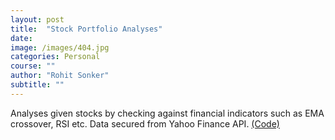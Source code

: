 ```yaml
---
layout: post
title:  "Stock Portfolio Analyses"
date:  
image: /images/404.jpg
categories: Personal
course: ""
author: "Rohit Sonker"
subtitle: ""
---
```

Analyses given stocks by checking against financial indicators such as EMA crossover, RSI etc. Data secured from Yahoo Finance API. [(Code)](https://github.com/rohits5496/Stock_API)
